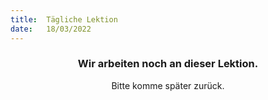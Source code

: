 ```yaml
---
title:  Tägliche Lektion
date:   18/03/2022
---
```


### <center>Wir arbeiten noch an dieser Lektion.</center>
<center>Bitte komme später zurück.</center>
